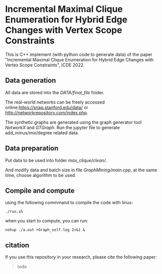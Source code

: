 # Incremental Maximal Clique Enumeration for Hybrid Edge Changes with Vertex Scope Constraints
This is C++ implement (with python code to generate data) of the paper "Incremental Maximal Clique Enumeration for Hybrid Edge Changes with Vertex Scope Constraints", ICDE 2022.
## Data generation
All data are stored into the *DATA/final_file* folder. 

The real-world networks can be freely accessed online:https://snap.stanford.edu/data/ or http://networkrepository.com/index.php. 

The synthetic graphs are generated using the graph generator tool *NetworkX* and *GTGraph*.
Run the jupyter file to generate add_minus/mix/degree related data.
## Data preparation
Put data to be used into folder *max_clique/clean/*.

And modify data and batch size in file *GraphMining/main.cpp*, at the same time, choose algorithm to be used.
## Compile and compute
using the following commmand to compile the code with linux:

`./run.sh`

when you start to compute, you can run:

`nohup ./a.out >Graph_self.log 2>&1 &`
## citation
If you use this repository in your research, please cite the following paper:
>todo
